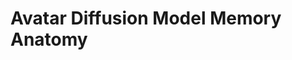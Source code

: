 # Avatar Diffusion Model Memory Anatomy


<script src="https://gist.github.com/WuyangLI/276de073aac14a779ba41340609e5bdc.js"></script>
